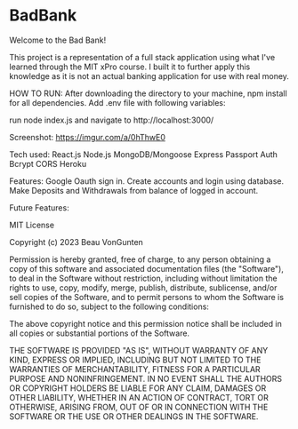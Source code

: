 # BadBank

Welcome to the Bad Bank!

This project is a representation of a full stack application using what I've learned through the MIT xPro course.
I built it to further apply this knowledge as it is not an actual banking application for use with real money.

HOW TO RUN:
After downloading the directory to your machine, npm install for all dependencies.
Add .env file with following variables:

run node index.js and navigate to http://localhost:3000/

Screenshot:
https://imgur.com/a/0hThwE0

Tech used:
React.js
Node.js
MongoDB/Mongoose
Express
Passport Auth
Bcrypt
CORS
Heroku


Features:
Google Oauth sign in.
Create accounts and login using database.
Make Deposits and Withdrawals from balance of logged in account.

Future Features:


MIT License

Copyright (c) 2023 Beau VonGunten

Permission is hereby granted, free of charge, to any person obtaining a copy
of this software and associated documentation files (the "Software"), to deal
in the Software without restriction, including without limitation the rights
to use, copy, modify, merge, publish, distribute, sublicense, and/or sell
copies of the Software, and to permit persons to whom the Software is
furnished to do so, subject to the following conditions:

The above copyright notice and this permission notice shall be included in all
copies or substantial portions of the Software.

THE SOFTWARE IS PROVIDED "AS IS", WITHOUT WARRANTY OF ANY KIND, EXPRESS OR
IMPLIED, INCLUDING BUT NOT LIMITED TO THE WARRANTIES OF MERCHANTABILITY,
FITNESS FOR A PARTICULAR PURPOSE AND NONINFRINGEMENT. IN NO EVENT SHALL THE
AUTHORS OR COPYRIGHT HOLDERS BE LIABLE FOR ANY CLAIM, DAMAGES OR OTHER
LIABILITY, WHETHER IN AN ACTION OF CONTRACT, TORT OR OTHERWISE, ARISING FROM,
OUT OF OR IN CONNECTION WITH THE SOFTWARE OR THE USE OR OTHER DEALINGS IN THE
SOFTWARE.